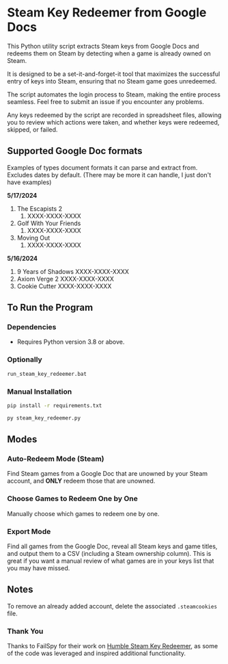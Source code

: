 # Steam Key Redeemer from Google Docs

This Python utility script extracts Steam keys from Google Docs and redeems them on Steam by detecting when a game is already owned on Steam.

It is designed to be a set-it-and-forget-it tool that maximizes the successful entry of keys into Steam, ensuring that no Steam game goes unredeemed.

The script automates the login process to Steam, making the entire process seamless. Feel free to submit an issue if you encounter any problems.

Any keys redeemed by the script are recorded in spreadsheet files, allowing you to review which actions were taken, and whether keys were redeemed, skipped, or failed.


## Supported Google Doc formats 
Examples of types document formats it can parse and extract from. Excludes dates by default. (There may be more it can handle, I just don't have examples)

**5/17/2024**
1) The Escapists 2
   1) XXXX-XXXX-XXXX
2) Golf With Your Friends
   1) XXXX-XXXX-XXXX
3) Moving Out
   1) XXXX-XXXX-XXXX

**5/16/2024**
1) 9 Years of Shadows XXXX-XXXX-XXXX
2) Axiom Verge 2 XXXX-XXXX-XXXX
3) Cookie Cutter XXXX-XXXX-XXXX

## To Run the Program
### Dependencies
- Requires Python version 3.8 or above.

### Optionally
```sh
run_steam_key_redeemer.bat
```

### Manual Installation
```sh 
pip install -r requirements.txt
```

```sh
py steam_key_redeemer.py
```

## Modes

### Auto-Redeem Mode (Steam)
Find Steam games from a Google Doc that are unowned by your Steam account, and **ONLY** redeem those that are unowned.

### Choose Games to Redeem One by One
Manually choose which games to redeem one by one.

### Export Mode
Find all games from the Google Doc, reveal all Steam keys and game titles, and output them to a CSV (including a Steam ownership column). This is great if you want a manual review of what games are in your keys list that you may have missed.

## Notes
To remove an already added account, delete the associated `.steamcookies` file.

### Thank You
Thanks to FailSpy for their work on [Humble Steam Key Redeemer](https://github.com/FailSpy/humble-steam-key-redeemer), as some of the code was leveraged and inspired additional functionality.